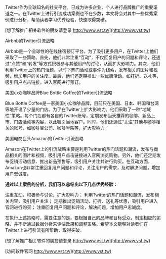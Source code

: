 Twitter作为全球知名的社交平台，已成为许多企业、个人进行品牌推广的重要渠道之一。在Twitter上进行引流成功案例也不在少数，本文将会对其中一些优秀案例进行分析，帮助读者学习优秀经验，快速取得突破。

[想了解推广相关软件的朋友请登录 http://www.vst.tw](http://www.vst.tw)

Airbnb的Twitter引流战略

Airbnb是一个全球性的在线住宿预订平台。为了吸引更多用户，在Twitter上他们采取了一些策略。首先，他们非常注重“互动”，不仅回复用户的问题和评论，还通过“点赞”和“转发”等方式积极参与其他用户的讨论，从而扩大影响力。其次，他们利用Twitter上的热门话题，以时下热门活动或事件为线索，发布相关的图片和视频，增加用户的关注度。最后，他们还定期推出一些优惠活动，如打折、送礼等，吸引用户点击链接，进入官网进行预订。

美国小众咖啡品牌Blue Bottle Coffee的Twitter引流战略

Blue Bottle Coffee是一家美国小众咖啡品牌，目前只在美国、日本、韩国和台湾等地开设了少量的门店。为了在Twitter上扩大影响力，他们采取了一种“地域性”策略。每个门店都有各自的Twitter账号，定期发布当天推荐的咖啡、新品上市、门店活动等内容，以此吸引当地客户。同时，他们还通过“关注”其他与咖啡相关的账号，如咖啡豆公司、咖啡学院等，扩大影响力。

美国电商巨头Amazon的Twitter引流战略

Amazon在Twitter上的引流战略主要是利用Twitter的热门话题和潮流，发布与商品相关的图片和视频，吸引用户点击链接进入官网浏览购物。另外，他们还定期发布促销活动信息、推出新品预售等，吸引用户关注并进行购买。在互动方面，Amazon也非常注重回复用户问题和评论，关注用户的需求，及时解决问题，增加用户忠诚度。

**通过以上案例的分析，我们可以总结出以下几点优秀经验：**

注重互动，积极参与讨论，扩大影响力；
利用Twitter的热门话题和潮流，发布相关内容，吸引用户关注；
定期推出促销活动、打折、送礼等优惠，吸引用户进入官网进行购买；
注重回复用户问题和评论，解决问题，增加用户忠诚度。

在执行上述策略时，需要注意的是，要根据自己的品牌和目标受众，制定相应的策略，并不断通过数据分析来评估效果和调整策略。希望本文能够对读者们在Twitter上进行引流有所帮助，取得突破。

[想了解推广相关软件的朋友请登录 http://www.vst.tw](http://www.vst.tw)


[访问软件官网 http://www.vst.tw](http://www.vst.tw)
